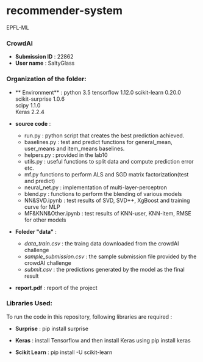 # recommender-system
EPFL-ML

### CrowdAI 
* **Submission ID** : 22862 
* **User name**  : SaltyGlass

### Organization of the folder:
* ** Environment** :
python                            3.5
tensorflow                        1.12.0
scikit-learn                      0.20.0    
scikit-surprise                   1.0.6     
scipy                             1.1.0  
Keras                             2.2.4

* **source code** :
    * run.py : python script that creates the best prediction achieved.
    * baselines.py : test and predict functions for general_mean, user_means and item_means baselines.
    * helpers.py : provided in the lab10
    * utils.py : useful functions to split data and compute prediction error etc.
    * mf.py functions to perform ALS and SGD matrix factorization(test and predict)
    * neural_net.py : implementation of multi-layer-perceptron
    * blend.py : functions to perform the blending of various models
    * NN&SVD.ipynb : test results of SVD, SVD++, XgBoost and training curve for MLP
    * MF&KNN&Other.ipynb : test results of KNN-user, KNN-item, RMSE for other models
* **Foleder "data"** : 
    * *data_train.csv* : the traing data downloaded from the crowdAI challenge
    * *sample_submission.csv* : the sample submission file provided by the crowdAI challenge
    * *submit.csv* : the predictions generated by the model as the final result
* **report.pdf** : report of the project


### Libraries Used:
To run the code in this repository, following libraries are required :
* **Surprise** : pip install surprise

* **Keras** : install Tensorflow and then install Keras using pip install keras

* **Scikit Learn** : pip install -U scikit-learn


